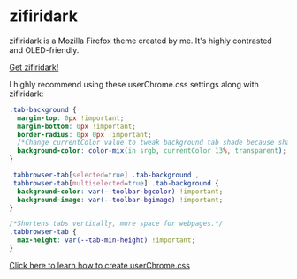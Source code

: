 # zifiridark
zifiridark is a Mozilla Firefox theme created by me. It's highly contrasted and OLED-friendly.

[Get zifiridark!](https://addons.mozilla.org/en/firefox/addon/zifiridark/)

I highly recommend using these userChrome.css settings along with zifiridark:

```css
.tab-background {
  margin-top: 0px !important;
  margin-bottom: 0px !important;
  border-radius: 0px 0px !important;
  /*Change currentColor value to tweak background tab shade because shading may vary depending your display.*/
  background-color: color-mix(in srgb, currentColor 13%, transparent);
}

.tabbrowser-tab[selected=true] .tab-background ,
.tabbrowser-tab[multiselected=true] .tab-background {
  background-color: var(--toolbar-bgcolor) !important;
  background-image: var(--toolbar-bgimage) !important;
}

/*Shortens tabs vertically, more space for webpages.*/
.tabbrowser-tab {
  max-height: var(--tab-min-height) !important;
}
```

[Click here to learn how to create userChrome.css](https://www.userchrome.org/how-create-userchrome-css.html)
